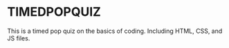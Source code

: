 # TIMEDPOPQUIZ
This is a timed pop quiz on the basics of coding. Including HTML, CSS, and JS files.
